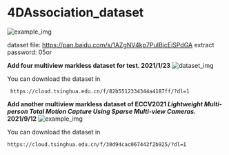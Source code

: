 # 4DAssociation_dataset
![example_img](https://github.com/zhangyux15/4DAssociation_dataset/blob/master/example.jpg)

dataset file: https://pan.baidu.com/s/1AZgNV4kp7PuIBicEiSPdGA 
extract password: 05or 


**Add four multiview markless dataset for test. 2021/1/23**
![dataset_img](https://github.com/zhangyux15/4d_association/blob/windows/markerless_data.png)

You can download the dataset in 
```
 https://cloud.tsinghua.edu.cn/f/82b5512334344a4187ff/?dl=1
```

**Add another multiview markless dataset of ECCV2021 *Lightweight Multi-person Total Motion Capture Using Sparse Multi-view Cameras*. 2021/9/12**
![example_img](https://github.com/zhangyux15/4DAssociation_dataset/blob/master/example_2.jpg)

You can download the dataset in 
```
https://cloud.tsinghua.edu.cn/f/30d94cac067442f2b925/?dl=1
```
